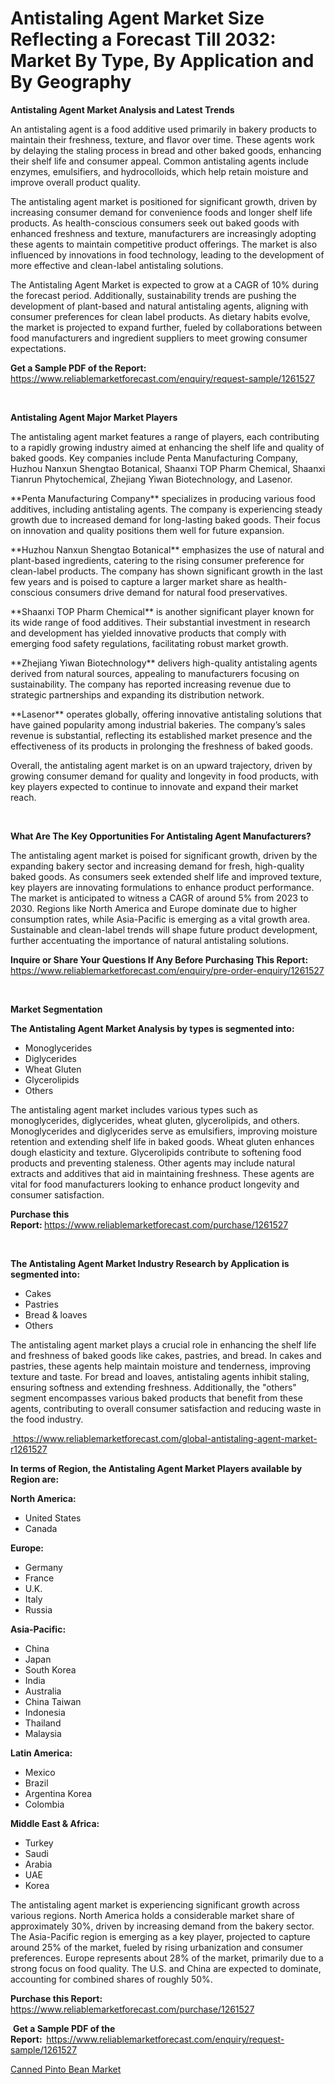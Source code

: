 <p><h1>Antistaling Agent Market Size Reflecting a Forecast Till 2032: Market By Type, By Application and By Geography</h1></p><p><strong>Antistaling Agent Market Analysis and Latest Trends</strong></p>
<p><p>An antistaling agent is a food additive used primarily in bakery products to maintain their freshness, texture, and flavor over time. These agents work by delaying the staling process in bread and other baked goods, enhancing their shelf life and consumer appeal. Common antistaling agents include enzymes, emulsifiers, and hydrocolloids, which help retain moisture and improve overall product quality.</p><p>The antistaling agent market is positioned for significant growth, driven by increasing consumer demand for convenience foods and longer shelf life products. As health-conscious consumers seek out baked goods with enhanced freshness and texture, manufacturers are increasingly adopting these agents to maintain competitive product offerings. The market is also influenced by innovations in food technology, leading to the development of more effective and clean-label antistaling solutions.</p><p>The Antistaling Agent Market is expected to grow at a CAGR of 10% during the forecast period. Additionally, sustainability trends are pushing the development of plant-based and natural antistaling agents, aligning with consumer preferences for clean label products. As dietary habits evolve, the market is projected to expand further, fueled by collaborations between food manufacturers and ingredient suppliers to meet growing consumer expectations.</p></p>
<p><strong>Get a Sample PDF of the Report:&nbsp;</strong> <a href="https://www.reliablemarketforecast.com/enquiry/request-sample/1261527?utm_campaign=2472&utm_medium=2&utm_source=Github&utm_content=ia&utm_term=07042025&utm_id=antistaling-agent">https://www.reliablemarketforecast.com/enquiry/request-sample/1261527</a></p>
<p>&nbsp;</p>
<p><strong>Antistaling Agent Major Market Players</strong></p>
<p><p>The antistaling agent market features a range of players, each contributing to a rapidly growing industry aimed at enhancing the shelf life and quality of baked goods. Key companies include Penta Manufacturing Company, Huzhou Nanxun Shengtao Botanical, Shaanxi TOP Pharm Chemical, Shaanxi Tianrun Phytochemical, Zhejiang Yiwan Biotechnology, and Lasenor.</p><p>**Penta Manufacturing Company** specializes in producing various food additives, including antistaling agents. The company is experiencing steady growth due to increased demand for long-lasting baked goods. Their focus on innovation and quality positions them well for future expansion.</p><p>**Huzhou Nanxun Shengtao Botanical** emphasizes the use of natural and plant-based ingredients, catering to the rising consumer preference for clean-label products. The company has shown significant growth in the last few years and is poised to capture a larger market share as health-conscious consumers drive demand for natural food preservatives.</p><p>**Shaanxi TOP Pharm Chemical** is another significant player known for its wide range of food additives. Their substantial investment in research and development has yielded innovative products that comply with emerging food safety regulations, facilitating robust market growth.</p><p>**Zhejiang Yiwan Biotechnology** delivers high-quality antistaling agents derived from natural sources, appealing to manufacturers focusing on sustainability. The company has reported increasing revenue due to strategic partnerships and expanding its distribution network.</p><p>**Lasenor** operates globally, offering innovative antistaling solutions that have gained popularity among industrial bakeries. The company’s sales revenue is substantial, reflecting its established market presence and the effectiveness of its products in prolonging the freshness of baked goods.</p><p>Overall, the antistaling agent market is on an upward trajectory, driven by growing consumer demand for quality and longevity in food products, with key players expected to continue to innovate and expand their market reach.</p></p>
<p>&nbsp;</p>
<p><strong>What Are The Key Opportunities For Antistaling Agent Manufacturers?</strong></p>
<p><p>The antistaling agent market is poised for significant growth, driven by the expanding bakery sector and increasing demand for fresh, high-quality baked goods. As consumers seek extended shelf life and improved texture, key players are innovating formulations to enhance product performance. The market is anticipated to witness a CAGR of around 5% from 2023 to 2030. Regions like North America and Europe dominate due to higher consumption rates, while Asia-Pacific is emerging as a vital growth area. Sustainable and clean-label trends will shape future product development, further accentuating the importance of natural antistaling solutions.</p></p>
<p><strong>Inquire or Share Your Questions If Any Before Purchasing This Report:</strong> <a href="https://www.reliablemarketforecast.com/enquiry/pre-order-enquiry/1261527?utm_campaign=2472&utm_medium=2&utm_source=Github&utm_content=ia&utm_term=07042025&utm_id=antistaling-agent">https://www.reliablemarketforecast.com/enquiry/pre-order-enquiry/1261527</a></p>
<p>&nbsp;</p>
<p><strong>Market Segmentation</strong></p>
<p><strong>The Antistaling Agent Market Analysis by types is segmented into:</strong></p>
<p><ul><li>Monoglycerides</li><li>Diglycerides</li><li>Wheat Gluten</li><li>Glycerolipids</li><li>Others</li></ul></p>
<p><p>The antistaling agent market includes various types such as monoglycerides, diglycerides, wheat gluten, glycerolipids, and others. Monoglycerides and diglycerides serve as emulsifiers, improving moisture retention and extending shelf life in baked goods. Wheat gluten enhances dough elasticity and texture. Glycerolipids contribute to softening food products and preventing staleness. Other agents may include natural extracts and additives that aid in maintaining freshness. These agents are vital for food manufacturers looking to enhance product longevity and consumer satisfaction.</p></p>
<p><strong>Purchase this Report:&nbsp;</strong><a href="https://www.reliablemarketforecast.com/purchase/1261527?utm_campaign=2472&utm_medium=2&utm_source=Github&utm_content=ia&utm_term=07042025&utm_id=antistaling-agent">https://www.reliablemarketforecast.com/purchase/1261527</a></p>
<p>&nbsp;</p>
<p><strong>The Antistaling Agent Market Industry Research by Application is segmented into:</strong></p>
<p><ul><li>Cakes</li><li>Pastries</li><li>Bread & loaves</li><li>Others</li></ul></p>
<p><p>The antistaling agent market plays a crucial role in enhancing the shelf life and freshness of baked goods like cakes, pastries, and bread. In cakes and pastries, these agents help maintain moisture and tenderness, improving texture and taste. For bread and loaves, antistaling agents inhibit staling, ensuring softness and extending freshness. Additionally, the "others" segment encompasses various baked products that benefit from these agents, contributing to overall consumer satisfaction and reducing waste in the food industry.</p></p>
<p><a href="https://www.reliablemarketforecast.com/global-antistaling-agent-market-r1261527?utm_campaign=2472&utm_medium=2&utm_source=Github&utm_content=ia&utm_term=07042025&utm_id=antistaling-agent">&nbsp;https://www.reliablemarketforecast.com/global-antistaling-agent-market-r1261527</a></p>
<p><strong>In terms of Region, the Antistaling Agent Market Players available by Region are:</strong></p>
<p>
    <p> <strong> North America: </strong>
        <ul>
            <li>United States</li>
            <li>Canada</li>
        </ul>
        </p> 
    <p> <strong> Europe: </strong>
        <ul>
            <li>Germany</li>
            <li>France</li>
            <li>U.K.</li>
            <li>Italy</li>
            <li>Russia</li>
        </ul>
        </p> 
    <p> <strong> Asia-Pacific: </strong>
        <ul>
            <li>China</li>
            <li>Japan</li>
            <li>South Korea</li>
            <li>India</li>
            <li>Australia</li>
            <li>China Taiwan</li>
            <li>Indonesia</li>
            <li>Thailand</li>
            <li>Malaysia</li>
        </ul>
        </p> 
    <p> <strong> Latin America: </strong>
        <ul>
            <li>Mexico</li>
            <li>Brazil</li>
            <li>Argentina Korea</li>
            <li>Colombia</li>
        </ul>
        </p> 
    <p> <strong> Middle East & Africa: </strong>
        <ul>
            <li>Turkey</li>
            <li>Saudi</li>
            <li>Arabia</li>
            <li>UAE</li>
            <li>Korea</li>
        </ul>
    </p>
    </p>
<p><p>The antistaling agent market is experiencing significant growth across various regions. North America holds a considerable market share of approximately 30%, driven by increasing demand from the bakery sector. The Asia-Pacific region is emerging as a key player, projected to capture around 25% of the market, fueled by rising urbanization and consumer preferences. Europe represents about 28% of the market, primarily due to a strong focus on food quality. The U.S. and China are expected to dominate, accounting for combined shares of roughly 50%.</p></p>
<p><strong>Purchase this Report: </strong><a href="https://www.reliablemarketforecast.com/purchase/1261527?utm_campaign=2472&utm_medium=2&utm_source=Github&utm_content=ia&utm_term=07042025&utm_id=antistaling-agent">https://www.reliablemarketforecast.com/purchase/1261527</a></p>
<p>&nbsp;<strong>Get a Sample PDF of the Report:&nbsp;&nbsp;</strong><a href="https://www.reliablemarketforecast.com/enquiry/request-sample/1261527?utm_campaign=2472&utm_medium=2&utm_source=Github&utm_content=ia&utm_term=07042025&utm_id=antistaling-agent">https://www.reliablemarketforecast.com/enquiry/request-sample/1261527</a></p>
<p><strong></strong></p>
<p><p><a href="https://github.com/shirleenfraker87/Market-Research-Report-List-1/blob/main/canned-pinto-bean-market.md?utm_campaign=2472&utm_medium=2&utm_source=Github&utm_content=ia&utm_term=07042025&utm_id=antistaling-agent">Canned Pinto Bean Market</a></p></p>